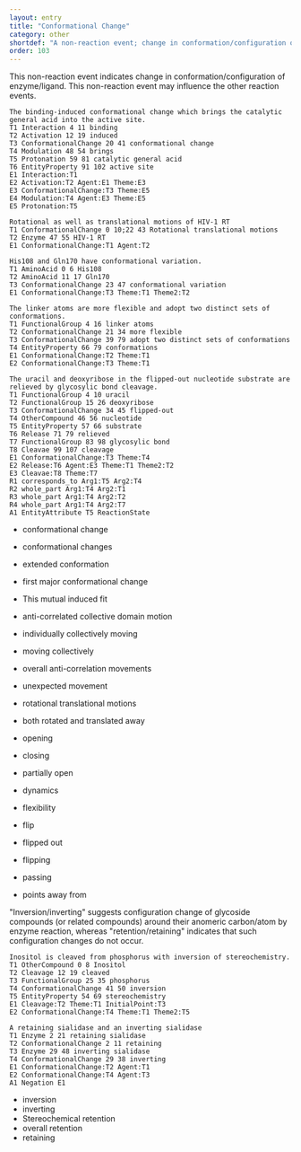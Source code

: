 ```yaml
---
layout: entry
title: "Conformational Change"
category: other
shortdef: "A non-reaction event; change in conformation/configuration of enzyme/ligand"
order: 103
---
```


This non-reaction event indicates change in conformation/configuration of enzyme/ligand. This non-reaction event may influence the other reaction events.

~~~ ann
The binding-induced conformational change which brings the catalytic general acid into the active site.
T1 Interaction 4 11 binding
T2 Activation 12 19 induced
T3 ConformationalChange 20 41 conformational change
T4 Modulation 48 54 brings
T5 Protonation 59 81 catalytic general acid
T6 EntityProperty 91 102 active site
E1 Interaction:T1
E2 Activation:T2 Agent:E1 Theme:E3
E3 ConformationalChange:T3 Theme:E5
E4 Modulation:T4 Agent:E3 Theme:E5
E5 Protonation:T5
~~~
~~~ ann
Rotational as well as translational motions of HIV-1 RT
T1 ConformationalChange 0 10;22 43 Rotational translational motions
T2 Enzyme 47 55 HIV-1 RT
E1 ConformationalChange:T1 Agent:T2
~~~
~~~ ann
His108 and Gln170 have conformational variation.
T1 AminoAcid 0 6 His108
T2 AminoAcid 11 17 Gln170
T3 ConformationalChange 23 47 conformational variation
E1 ConformationalChange:T3 Theme:T1 Theme2:T2
~~~
~~~ ann
The linker atoms are more flexible and adopt two distinct sets of conformations.
T1 FunctionalGroup 4 16 linker atoms
T2 ConformationalChange 21 34 more flexible
T3 ConformationalChange 39 79 adopt two distinct sets of conformations
T4 EntityProperty 66 79 conformations
E1 ConformationalChange:T2 Theme:T1
E2 ConformationalChange:T3 Theme:T1
~~~
~~~ ann
The uracil and deoxyribose in the flipped-out nucleotide substrate are relieved by glycosylic bond cleavage.
T1 FunctionalGroup 4 10 uracil
T2 FunctionalGroup 15 26 deoxyribose
T3 ConformationalChange 34 45 flipped-out
T4 OtherCompound 46 56 nucleotide
T5 EntityProperty 57 66 substrate
T6 Release 71 79 relieved
T7 FunctionalGroup 83 98 glycosylic bond
T8 Cleavae 99 107 cleavage
E1 ConformationalChange:T3 Theme:T4
E2 Release:T6 Agent:E3 Theme:T1 Theme2:T2
E3 Cleavae:T8 Theme:T7
R1 corresponds_to Arg1:T5 Arg2:T4
R2 whole_part Arg1:T4 Arg2:T1
R3 whole_part Arg1:T4 Arg2:T2
R4 whole_part Arg1:T4 Arg2:T7
A1 EntityAttribute T5 ReactionState
~~~

- conformational change
- conformational changes
- extended conformation
- first major conformational change

- This mutual induced fit
- anti-correlated collective domain motion
- individually collectively moving
- moving collectively
- overall anti-correlation movements
- unexpected movement
- rotational translational motions
- both rotated and translated away

- opening
- closing
- partially open

- dynamics

- flexibility
- flip
- flipped out
- flipping
- passing
- points away from

"Inversion/inverting" suggests configuration change of glycoside compounds (or related compounds) around their anomeric carbon/atom by enzyme reaction, whereas "retention/retaining" indicates that such configuration changes do not occur.
~~~ ann
Inositol is cleaved from phosphorus with inversion of stereochemistry.
T1 OtherCompound 0 8 Inositol
T2 Cleavage 12 19 cleaved
T3 FunctionalGroup 25 35 phosphorus
T4 ConformationalChange 41 50 inversion
T5 EntityProperty 54 69 stereochemistry
E1 Cleavage:T2 Theme:T1 InitialPoint:T3
E2 ConformationalChange:T4 Theme:T1 Theme2:T5
~~~
~~~ ann
A retaining sialidase and an inverting sialidase
T1 Enzyme 2 21 retaining sialidase
T2 ConformationalChange 2 11 retaining
T3 Enzyme 29 48 inverting sialidase
T4 ConformationalChange 29 38 inverting
E1 ConformationalChange:T2 Agent:T1
E2 ConformationalChange:T4 Agent:T3
A1 Negation E1
~~~

- inversion
- inverting
- Stereochemical retention
- overall retention
- retaining
